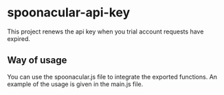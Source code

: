 # spoonacular-api-key

This project renews the api key when you trial account requests have expired.


## Way of usage

You can use the spoonacular.js file to integrate the exported functions.
An example of the usage is given in the main.js file.
